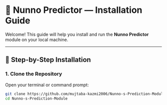 # 🔧 Nunno Predictor — Installation Guide

Welcome! This guide will help you install and run the **Nunno Predictor** module on your local machine.

---

## 📁 Step-by-Step Installation

### 1. Clone the Repository

Open your terminal or command prompt:

```bash
git clone https://github.com/mujtaba-kazmi2006/Nunno-s-Prediction-Module.git
cd Nunno-s-Prediction-Module
